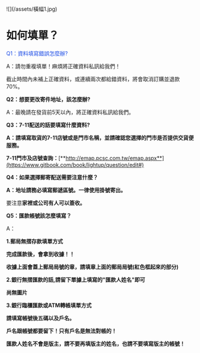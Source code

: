 <link rel="stylesheet" href="lightup.css">
![](/assets/橫幅1.jpg)

# 如何填單？

<font color="#1b4be6">Q1：資料填寫錯誤怎麼辦?</font>

A：請勿重複填單！麻煩將正確資料私訊給我們！

截止時間內未補上正確資料，或連續兩次都給錯資料，將會取消訂購並退款70%。

**Q2：想要更改寄件地址，該怎麼辦?**

A：最晚請在發貨前5天以內，將正確資料私訊給我們。

**Q3：7-11配送的話要填寫什麼資料?**

**A：請填寫取貨的7-11店號或是門市名稱，並請確認您選擇的門市是否提供交貨便服務。**

**7-11門市及店號查詢：**[**http://emap.pcsc.com.tw/emap.aspx**](https://www.gitbook.com/book/lightup/question/edit#)

**Q4：如果選擇郵寄配送需要注意什麼？**

**A：地址請務必填寫郵遞區號。一律使用掛號寄出。**

要注意**家裡或公司有人可以簽收。**

**Q5：匯款帳號該怎麼填寫？**

A：

**1.郵局無摺存款填單方式**

**完成匯款後，會拿到收據！！**

**收據上面會蓋上郵局局號的章，請填章上面的郵局局號\(紅色框起來的部分\)**

**2.銀行無摺匯款的話,請留下單據上填寫的"匯款人姓名"即可**

**尚無圖片**

**3.銀行臨櫃匯款或ATM轉帳填單方式**

**請填寫帳號後五碼以及戶名。**

**戶名跟帳號都要留下！只有戶名是無法對帳的！**

**匯款人姓名不會是版主，請不要再填版主的姓名，也請不要填寫版主的帳號！**

